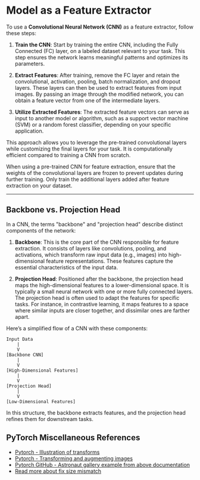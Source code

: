 # Model as a Feature Extractor

To use a **Convolutional Neural Network (CNN)** as a feature extractor, follow these steps:

1. **Train the CNN**: Start by training the entire CNN, including the Fully Connected (FC) layer, on a labeled dataset relevant to your task. This step ensures the network learns meaningful patterns and optimizes its parameters.

2. **Extract Features**: After training, remove the FC layer and retain the convolutional, activation, pooling, batch normalization, and dropout layers. These layers can then be used to extract features from input images. By passing an image through the modified network, you can obtain a feature vector from one of the intermediate layers.

3. **Utilize Extracted Features**: The extracted feature vectors can serve as input to another model or algorithm, such as a support vector machine (SVM) or a random forest classifier, depending on your specific application.

This approach allows you to leverage the pre-trained convolutional layers while customizing the final layers for your task. It is computationally efficient compared to training a CNN from scratch.

When using a pre-trained CNN for feature extraction, ensure that the weights of the convolutional layers are frozen to prevent updates during further training. Only train the additional layers added after feature extraction on your dataset.

---

## Backbone vs. Projection Head

In a CNN, the terms "backbone" and "projection head" describe distinct components of the network:

1. **Backbone**: This is the core part of the CNN responsible for feature extraction. It consists of layers like convolutions, pooling, and activations, which transform raw input data (e.g., images) into high-dimensional feature representations. These features capture the essential characteristics of the input data.

2. **Projection Head**: Positioned after the backbone, the projection head maps the high-dimensional features to a lower-dimensional space. It is typically a small neural network with one or more fully connected layers. The projection head is often used to adapt the features for specific tasks. For instance, in contrastive learning, it maps features to a space where similar inputs are closer together, and dissimilar ones are farther apart.

Here’s a simplified flow of a CNN with these components:

```
Input Data
    |
    V
[Backbone CNN]
    |
    V
[High-Dimensional Features]
    |
    V
[Projection Head]
    |
    V
[Low-Dimensional Features]
```

In this structure, the backbone extracts features, and the projection head refines them for downstream tasks.

## PyTorch Miscellaneous References

- [Pytorch - Illustration of transforms](https://pytorch.org/vision/main/auto_examples/transforms/plot_transforms_illustrations.html)
- [Pytorch - Transforming and augmenting images](https://pytorch.org/vision/main/transforms.html)
- [Pytorch GitHub - Astronaut gallery example from above documentation](https://github.com/pytorch/vision/tree/main/gallery/)
- [Read more about fix size mismatch](https://discuss.pytorch.org/t/how-to-fix-size-mismatch-pretrained-model-for-large-input-image-sizes/144025/2)